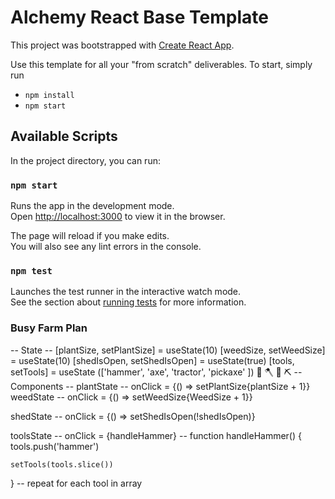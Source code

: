 # Alchemy React Base Template

This project was bootstrapped with [Create React App](https://github.com/facebook/create-react-app).

Use this template for all your "from scratch" deliverables. To start, simply run

- `npm install`
- `npm start`

## Available Scripts

In the project directory, you can run:

### `npm start`

Runs the app in the development mode.\
Open [http://localhost:3000](http://localhost:3000) to view it in the browser.

The page will reload if you make edits.\
You will also see any lint errors in the console.

### `npm test`

Launches the test runner in the interactive watch mode.\
See the section about [running tests](https://facebook.github.io/create-react-app/docs/running-tests) for more information.

### Busy Farm Plan
-- State --
[plantSize, setPlantSize] = useState(10)
[weedSize, setWeedSize] = useState(10)
[shedIsOpen, setShedIsOpen] = useState(true)
[tools, setTools] = useState (['hammer', 'axe', 'tractor', 'pickaxe' ])
    🔨  🪓 🚜 ⛏️
-- Components --
plantState -- onClick = {() => setPlantSize{plantSize + 1}}
weedState -- onClick = {() => setWeedSize{WeedSize + 1}}

shedState -- onClick = {() => setShedIsOpen(!shedIsOpen)}

toolsState -- onClick = {handleHammer}
-- function handleHammer() {
    tools.push('hammer')

    setTools(tools.slice())
}
-- repeat for each tool in array